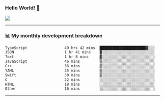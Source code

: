 ### Hello World! 👋

<a>
  <img align="center" src="https://github-readme-stats.vercel.app/api?username=megatunger&count_private=true&include_all_commits=true&bg_color=30,56CCF2,2F80ED&title_color=fff&text_color=fff" />
</a>

------
### 📊 My monthly development breakdown

<!--START_SECTION:waka-->

```txt
TypeScript                 49 hrs 42 mins  █████████████████████▓░░░   87.02 %
JSON                       1 hr 41 mins    ▓░░░░░░░░░░░░░░░░░░░░░░░░   02.96 %
Text                       1 hr 8 mins     ▓░░░░░░░░░░░░░░░░░░░░░░░░   02.01 %
JavaScript                 46 mins         ▒░░░░░░░░░░░░░░░░░░░░░░░░   01.34 %
C++                        36 mins         ▒░░░░░░░░░░░░░░░░░░░░░░░░   01.07 %
YAML                       35 mins         ▒░░░░░░░░░░░░░░░░░░░░░░░░   01.03 %
Swift                      30 mins         ▒░░░░░░░░░░░░░░░░░░░░░░░░   00.88 %
C                          22 mins         ░░░░░░░░░░░░░░░░░░░░░░░░░   00.66 %
HTML                       18 mins         ░░░░░░░░░░░░░░░░░░░░░░░░░   00.53 %
Other                      16 mins         ░░░░░░░░░░░░░░░░░░░░░░░░░   00.48 %
```

<!--END_SECTION:waka-->

------
